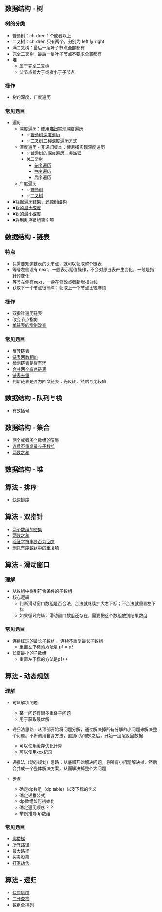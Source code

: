 ## 数据结构 - 树

### 树的分类

- 普通树：children 1 个或者以上
- 二叉树：children 只有两个，分别为 left 与 right
- 满二叉树：最后一层叶子节点全部都有
- 完全二叉树：最后一层叶子节点不要求全部都有
- 堆
  - 属于完全二叉树
  - 父节点都大于或者小于子节点

### 操作

- 树的深度、广度遍历

### 常见题目

- 遍历
  - 深度遍历：使用**递归**实现深度遍历
    - ✅[普通树深度遍历](https://github.com/wojiaofengzhongzhuifeng/pracise-code/blob/main/20-%E5%A4%9A%E5%8F%89%E6%A0%91-%E6%B7%B1%E5%BA%A6%E4%BC%98%E5%85%88%E9%81%8D%E5%8E%86-dfs.html)
    - ✅[二叉树三种深度遍历方式](https://github.com/wojiaofengzhongzhuifeng/pracise-code/blob/main/21-%E4%BA%8C%E5%8F%89%E6%A0%91-%E6%B7%B1%E5%BA%A6%E4%BC%98%E5%85%88%E9%81%8D%E5%8E%86-%E9%80%92%E5%BD%92-dfs.html)
  - 深度遍历 - 非递归版本：使用**栈**实现深度遍历
    - ✅[普通树的深度遍历 - 非递归](https://github.com/wojiaofengzhongzhuifeng/pracise-code/blob/main/30-%E5%A4%9A%E5%8F%89%E6%A0%91-%E6%B7%B1%E5%BA%A6%E4%BC%98%E5%85%88%E9%81%8D%E5%8E%86-%E9%9D%9E%E9%80%92%E5%BD%92.html)
    - ❌二叉树
      - [先序遍历](https://github.com/wojiaofengzhongzhuifeng/pracise-code/blob/main/31-%E4%BA%8C%E5%8F%89%E6%A0%91-%E6%B7%B1%E5%BA%A6%E4%BC%98%E5%85%88%E9%81%8D%E5%8E%86-%E5%89%8D%E5%BA%8F-%E9%9D%9E%E9%80%92%E5%BD%92.html)
      - [中序遍历](https://github.com/wojiaofengzhongzhuifeng/pracise-code/blob/main/32-%E4%BA%8C%E5%8F%89%E6%A0%91-%E6%B7%B1%E5%BA%A6%E4%BC%98%E5%85%88%E9%81%8D%E5%8E%86-%E4%B8%AD%E5%BA%8F-%E9%9D%9E%E9%80%92%E5%BD%92.html)
      - 后序遍历
  - 广度遍历
    - ✅[普通树](https://github.com/wojiaofengzhongzhuifeng/pracise-code/blob/main/21-%E5%A4%9A%E5%8F%89%E6%A0%91-%E5%B9%BF%E5%BA%A6%E4%BC%98%E5%85%88%E9%81%8D%E5%8E%86-bfs.html)
    - ✅[二叉树](https://github.com/wojiaofengzhongzhuifeng/pracise-code/blob/main/22-%E4%BA%8C%E5%8F%89%E6%A0%91-%E5%B9%BF%E5%BA%A6%E4%BC%98%E5%85%88%E9%81%8D%E5%8E%86-bfs.html)
- ❌[根据遍历结果，还原树结构](https://github.com/wojiaofengzhongzhuifeng/pracise-code/blob/main/23-%E8%BF%98%E5%8E%9F%E4%BA%8C%E5%8F%89%E6%A0%91.html)
- ❌[树的最大深度](https://github.com/wojiaofengzhongzhuifeng/pracise-code/blob/main/33-%E4%BA%8C%E5%8F%89%E6%A0%91%E7%9A%84%E6%9C%80%E5%A4%A7%E6%B7%B1%E5%BA%A6.html)
- ❌[树的最小深度](https://github.com/wojiaofengzhongzhuifeng/pracise-code/blob/main/33-%E4%BA%8C%E5%8F%89%E6%A0%91%E7%9A%84%E6%9C%80%E5%A4%A7%E6%B7%B1%E5%BA%A6.html)
- ❌得到乱序数组第K 项

## 数据结构 - 链表

### 特点

- 只需要知道链表的头节点，就可以获取整个链表
- 等号左侧没有 next，一般表示赋值操作，不会对原链表产生变化，一般是指针的变化
- 等号左侧有next，一般在修改或者新增指向线
- 获取下一个节点很简单；获取上一个节点比较麻烦

### 操作

- 双指针遍历链表
- 改变节点指向
- [单链表的增删改查](https://github.com/wojiaofengzhongzhuifeng/pracise-code/blob/main/39-%E5%8D%95%E9%93%BE%E8%A1%A8%E5%B8%B8%E7%94%A8api.html)

### 常见题目

- [反转链表](https://github.com/wojiaofengzhongzhuifeng/pracise-code/blob/main/37-%E5%8F%8D%E8%BD%AC%E9%93%BE%E8%A1%A8.html)
- [链表两数相加](https://github.com/wojiaofengzhongzhuifeng/pracise-code/blob/main/38-%E4%B8%A4%E6%95%B0%E7%9B%B8%E5%8A%A0.html)
- [检测链表是否有环](https://github.com/wojiaofengzhongzhuifeng/pracise-code/blob/main/42-%E6%A3%80%E6%B5%8B%E9%93%BE%E8%A1%A8%E6%98%AF%E5%90%A6%E6%9C%89%E7%8E%AF.html)
- [合并两个有序链表](https://github.com/wojiaofengzhongzhuifeng/pracise-code/blob/main/61-%E5%90%88%E5%B9%B6%E6%9C%89%E5%BA%8F%E5%88%97%E8%A1%A8.html)
- [链表去重](https://github.com/wojiaofengzhongzhuifeng/pracise-code/blob/main/62-%E9%93%BE%E8%A1%A8%E8%8A%82%E7%82%B9%E5%8E%BB%E9%87%8D.html)
- 判断链表是否为回文链表：先反转，然后再比较值

## 数据结构 - 队列与栈

- 有效括号

## 数据结构 - 集合

- [两个或者多个数组的交集](https://github.com/wojiaofengzhongzhuifeng/pracise-code/blob/main/16-%E5%AF%BB%E6%89%BE%E4%B8%A4%E4%B8%AA%E6%95%B0%E7%BB%84%E7%9A%84%E4%BA%A4%E9%9B%86.html)
- [连续不重复最长子数组](https://github.com/wojiaofengzhongzhuifeng/pracise-code/blob/main/18-%E8%BF%9E%E7%BB%AD%E4%B8%8D%E9%87%8D%E5%A4%8D%E7%9A%84%E6%9C%80%E9%95%BF%E5%AD%90%E6%95%B0%E7%BB%84.html)
- [两数之和](https://github.com/wojiaofengzhongzhuifeng/pracise-code/blob/main/78-%E4%B8%A4%E6%95%B0%E4%B9%8B%E5%92%8C-hash.html)

## 数据结构 - 堆

## 算法 - 排序

- [快速排序](https://github.com/wojiaofengzhongzhuifeng/pracise-code/blob/main/14-%E5%BF%AB%E6%8E%92.html)

## 算法 - 双指针

- [两个数组的交集](https://github.com/wojiaofengzhongzhuifeng/pracise-code/blob/main/16-%E5%AF%BB%E6%89%BE%E4%B8%A4%E4%B8%AA%E6%95%B0%E7%BB%84%E7%9A%84%E4%BA%A4%E9%9B%86.html)
- [两数之和](https://github.com/wojiaofengzhongzhuifeng/pracise-code/blob/main/25-%E4%B8%A4%E6%95%B0%E4%B9%8B%E5%92%8C.html)
- [验证字符串是否为回文](https://github.com/wojiaofengzhongzhuifeng/pracise-code/blob/main/26-%E9%AA%8C%E8%AF%81%E6%98%AF%E5%90%A6%E4%B8%BA%E5%9B%9E%E6%96%87%E4%B8%B2.html)
- [删除有序数组中的重复项](https://github.com/wojiaofengzhongzhuifeng/pracise-code/blob/main/27-%E5%88%A0%E9%99%A4%E6%9C%89%E5%BA%8F%E6%95%B0%E7%BB%84%E4%B8%AD%E7%9A%84%E9%87%8D%E5%A4%8D%E9%A1%B9.html)

## 算法 - 滑动窗口

### 理解

- 从数组中得到符合条件的子数组
- 核心逻辑
  - 判断滑动窗口数组是否合法，合法就继续扩大右下标；不合法就重置左下标
  - 如果循环完毕，滑动窗口数组还存在，需要把这个数组放到结果数组

### 常见题目   

- [连续红球的最长子数组](https://github.com/wojiaofengzhongzhuifeng/pracise-code/blob/main/28-%E8%BF%9E%E7%BB%AD%E7%BA%A2%E7%90%83%E7%9A%84%E6%9C%80%E9%95%BF%E5%AD%90%E6%95%B0%E7%BB%84.html) 、[连续不重复最长子数组](https://github.com/wojiaofengzhongzhuifeng/pracise-code/blob/main/18-%E8%BF%9E%E7%BB%AD%E4%B8%8D%E9%87%8D%E5%A4%8D%E7%9A%84%E6%9C%80%E9%95%BF%E5%AD%90%E6%95%B0%E7%BB%84.html)
  - 重置左下标的方法是 p1 = p2
- [长度最小的子数组](https://github.com/wojiaofengzhongzhuifeng/pracise-code/blob/main/76-%E9%95%BF%E5%BA%A6%E6%9C%80%E5%B0%8F%E7%9A%84%E5%AD%90%E6%95%B0%E7%BB%84.html)
  - 重置左下标的方法是p1++

## 算法 - 动态规划

### 理解

- 可以解决问题
  - 某一问题有很多重叠子问题
  - 用于获取最优解

- 递归法思路：从顶部开始将问题分解，通过解决掉所有分解的小问题来解决整个问题。不断调用自身方法，直到n为1或0之后，开始一层层返回数据
  - 可以使用缓存优化计算
  - 可以使用xxx记录
- 递推法（动态规划）思路：从底部开始解决问题，将所有小问题解决掉，然后合并成一个整体解决方案，从而解决掉整个大问题
- 步骤
  - 确定dp数组（dp table）以及下标的含义
  - 确定递推公式
  - dp数组如何初始化
  - 确定遍历顺序？？
  - 举例推导dp数组

### 常见题目

- [爬楼梯](https://github.com/wojiaofengzhongzhuifeng/pracise-code/blob/main/57-%E7%88%AC%E6%A5%BC%E6%A2%AF.html) 
- [所有路径](https://github.com/wojiaofengzhongzhuifeng/pracise-code/blob/main/77-%E6%89%80%E6%9C%89%E8%B7%AF%E5%BE%84.html)
- 最大路径
- 买卖股票
- [打家劫舍](https://github.com/wojiaofengzhongzhuifeng/pracise-code/blob/main/64-%E6%8A%A2%E5%8A%AB.html)

## 算法 - 递归

- [快速排序](https://github.com/wojiaofengzhongzhuifeng/pracise-code/blob/main/14-%E5%BF%AB%E6%8E%92.html)
- [二分查找](https://github.com/wojiaofengzhongzhuifeng/pracise-code/blob/main/15-%E4%BA%8C%E5%88%86%E6%9F%A5%E6%89%BE.html)
- [数组全排列](https://github.com/wojiaofengzhongzhuifeng/pracise-code/blob/main/59-%E5%85%A8%E6%8E%92%E5%88%97.html)

